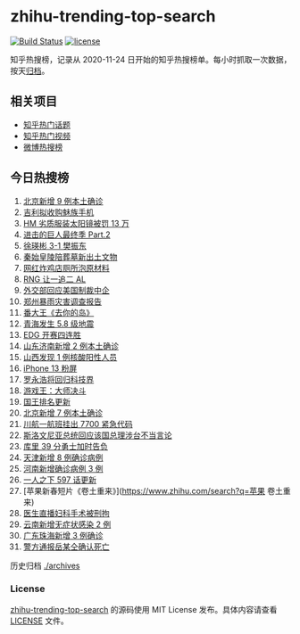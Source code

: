 # zhihu-trending-top-search

[![Build Status](https://github.com/justjavac/zhihu-trending-top-search/workflows/ci/badge.svg?branch=main)](https://github.com/justjavac/zhihu-trending-top-search/actions)
[![license](https://img.shields.io/github/license/justjavac/zhihu-trending-top-search)](https://github.com/justjavac/zhihu-trending-top-search/blob/main/LICENSE)

知乎热搜榜，记录从 2020-11-24 日开始的知乎热搜榜单。每小时抓取一次数据，按天[归档](./archives)。

## 相关项目

- [知乎热门话题](https://github.com/justjavac/zhihu-trending-hot-questions)
- [知乎热门视频](https://github.com/justjavac/zhihu-trending-hot-video)
- [微博热搜榜](https://github.com/justjavac/weibo-trending-hot-search)

## 今日热搜榜

<!-- BEGIN -->
<!-- 最后更新时间 Sun Jan 23 2022 12:10:48 GMT+0800 (China Standard Time) -->

1. [北京新增 9 例本土确诊](https://www.zhihu.com/search?q=北京疫情)
1. [吉利拟收购魅族手机](https://www.zhihu.com/search?q=吉利收购魅族手机)
1. [HM 劣质服装太阳镜被罚 13 万](https://www.zhihu.com/search?q=HM被罚)
1. [进击的巨人最终季 Part.2](https://www.zhihu.com/search?q=进击的巨人)
1. [徐瑛彬 3-1 樊振东](https://www.zhihu.com/search?q=樊振东)
1. [秦始皇陵陪葬墓新出土文物](https://www.zhihu.com/search?q=秦始皇陵)
1. [网红炸鸡店厕所泡原材料](https://www.zhihu.com/search?q=网红炸鸡店)
1. [RNG 让一追二 AL](https://www.zhihu.com/search?q=rng)
1. [外交部回应美国制裁中企](https://www.zhihu.com/search?q=美国制裁中企)
1. [郑州暴雨灾害调查报告](https://www.zhihu.com/search?q=郑州720特大暴雨)
1. [番大王《去你的岛》](https://www.zhihu.com/search?q=去你的岛)
1. [青海发生 5.8 级地震](https://www.zhihu.com/search?q=青海地震)
1. [EDG 开赛四连胜](https://www.zhihu.com/search?q=edg)
1. [山东济南新增 2 例本土确诊](https://www.zhihu.com/search?q=山东疫情)
1. [山西发现 1 例核酸阳性人员](https://www.zhihu.com/search?q=山西疫情)
1. [iPhone 13 粉屏](https://www.zhihu.com/search?q=iPhone13粉屏)
1. [罗永浩将回归科技界](https://www.zhihu.com/search?q=罗永浩回归)
1. [游戏王：大师决斗](https://www.zhihu.com/search?q=游戏王)
1. [国王排名更新](https://www.zhihu.com/search?q=国王排名)
1. [北京新增 7 例本土确诊](https://www.zhihu.com/search?q=北京疫情)
1. [川航一航班挂出 7700 紧急代码](https://www.zhihu.com/search?q=川航航班紧急代码)
1. [斯洛文尼亚总统回应该国总理涉台不当言论](https://www.zhihu.com/search?q=斯洛文尼亚)
1. [库里 39 分勇士加时告负](https://www.zhihu.com/search?q=勇士)
1. [天津新增 8 例确诊病例](https://www.zhihu.com/search?q=天津疫情)
1. [河南新增确诊病例 3 例](https://www.zhihu.com/search?q=河南疫情)
1. [一人之下 597 话更新](https://www.zhihu.com/search?q=一人之下)
1. [苹果新春短片《卷土重来》](https://www.zhihu.com/search?q=苹果 卷土重来)
1. [医生直播妇科手术被刑拘](https://www.zhihu.com/search?q=医生直播妇科手术)
1. [云南新增无症状感染 2 例](https://www.zhihu.com/search?q=云南疫情)
1. [广东珠海新增 3 例确诊](https://www.zhihu.com/search?q=广东疫情)
1. [警方通报岳某仝确认死亡](https://www.zhihu.com/search?q=警方通报打工寻子)

<!-- END -->

历史归档 [./archives](./archives)

### License

[zhihu-trending-top-search](https://github.com/justjavac/zhihu-trending-top-search)
的源码使用 MIT License 发布。具体内容请查看 [LICENSE](./LICENSE) 文件。
